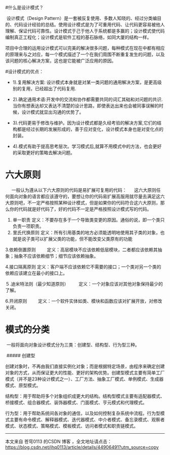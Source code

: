 
#什么是设计模式？

​	设计模式（Design Pattern）是一套被反复使用、多数人知晓的、经过分类编目的、代码设计经验的总结。使用设计模式是为了可重用代码、让代码更容易被他人理解、保证代码可靠性。设计模式于己于他人于系统都是多赢的；设计模式使代码编制真正工程化；设计模式是软件工程的基石脉络，如同大厦的结构一样。     

​	项目中合理的运用设计模式可以完美的解决很多问题，每种模式在现在中都有相应的原理来与之对应，每一个模式描述了一个在我们周围不断重复发生的问题，以及该问题的核心解决方案，这也是它能被广泛应用的原因。

#设计模式的优点：        
- 1).复用解决方案: 设计模式本身就是对某一类问题的通用解决方案，是更高级别的复用，已经超出了代码复用.

- 2).确定通用术语:开发中的交流和协作都需要共同的词汇其础和对问题的共识.
 当你有想表达却又表达不清楚的设计思路，即使表达出来也会被同事误解的时候，设计模式就显出沟通的优势了。

- 3).代码更易于修改与维护。因为设计模式都是久经考验的解决方案,它们的结构都是经过长期的发展形成的，善于应对变化，设计模式本身也是对变化点的封装。

- 4).模式有助于提高思考层次。学习模式后,就算不用模式中的方法，也会更好的采取更好的策略去解决问题。





# 六大原则

     一般认为遵从以下六大原则的代码是易扩展可复用的代码：
     这六大原则任何面向对象的语言都应该遵守的，要想让你的代码易扩展高服用就尽量去满足这六大原则吧，不一定严格按照某种设计模式，但是如果你的代码符合这六大原则，那么你的代码就是好代码了，好的代码不一定是严格按照设计模式写的代码。

1. 单一职责
    定义：不要存在多于一个导致类变更的原因。通俗的说，即一个类只负责一项职责。
2. 里氏代换原则
  定义：所有引用基类的地方必须能透明地使用其子类的对象，也就是说子类可以扩展父类的功能，但不能改变父类原有的功能

3.依赖倒置原则
        定义：高层模块不应该依赖低层模块，二者都应该依赖其抽象；抽象不应该依赖细节；细节应该依赖抽象。

4.接口隔离原则
​	定义：客户端不应该依赖它不需要的接口；一个类对另一个类的依赖应该建立在最小的接口上。

５.迪米特法则（最少知道原则）
　　定义：一个对象应该对其他对象保持最少的了解。

6.开闭原则
        定义：一个软件实体如类、模块和函数应该对扩展开放，对修改关闭。



# 模式的分类

​        一般将面向对象设计模式分为三类：创建型、结构型、行为型三种。

​        ##### 创建型

创建对象时，不再由我们直接实例化对象；而是根据特定场景，由程序来确定创建对象的方式，从而保证更大的性能、更好的架构优势。创建型模式主要有简单工厂模式（并不是23种设计模式之一）、工厂方法、抽象工厂模式、单例模式、生成器模式、原型模式。

​       结构型：用于帮助将多个对象组织成更大的结构。结构型模式主要有适配器模式、桥接模式、组合器模式、装饰器模式、门面模式、亨元模式和代理模式。

​       行为型：用于帮助系统间各对象的通信，以及如何控制复杂系统中流程。行为型模式主要有命令模式、解释器模式、迭代器模式、中介者模式、备忘录模式、观察者模式、状态模式、策略模式、模板模式、访问者模式和职责链模式。



---------------------

本文来自 苍穹0113 的CSDN 博客 ，全文地址请点击：https://blog.csdn.net/jhq0113/article/details/44906491?utm_source=copy 